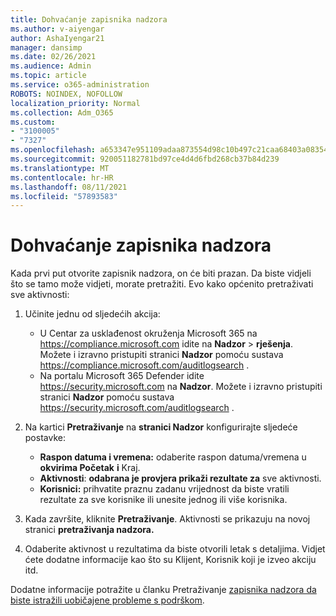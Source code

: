```yaml
---
title: Dohvaćanje zapisnika nadzora
ms.author: v-aiyengar
author: AshaIyengar21
manager: dansimp
ms.date: 02/26/2021
ms.audience: Admin
ms.topic: article
ms.service: o365-administration
ROBOTS: NOINDEX, NOFOLLOW
localization_priority: Normal
ms.collection: Adm_O365
ms.custom:
- "3100005"
- "7327"
ms.openlocfilehash: a653347e951109adaa873554d98c10b497c21caa68403a083543c806c310e079
ms.sourcegitcommit: 920051182781bd97ce4d4d6fbd268cb37b84d239
ms.translationtype: MT
ms.contentlocale: hr-HR
ms.lasthandoff: 08/11/2021
ms.locfileid: "57893583"
---
```

# <a name="retrieve-the-audit-logs"></a>Dohvaćanje zapisnika nadzora

Kada prvi put otvorite zapisnik nadzora, on će biti prazan. Da biste vidjeli što se tamo može vidjeti, morate pretražiti. Evo kako općenito pretraživati sve aktivnosti:

1. Učinite jednu od sljedećih akcija:
   - U Centar za usklađenost okruženja Microsoft 365 na <https://compliance.microsoft.com> idite na **Nadzor** \> **rješenja**. Možete i izravno pristupiti stranici **Nadzor** pomoću sustava <https://compliance.microsoft.com/auditlogsearch> .
   - Na portalu Microsoft 365 Defender idite <https://security.microsoft.com> na **Nadzor**. Možete i izravno pristupiti stranici **Nadzor** pomoću sustava <https://security.microsoft.com/auditlogsearch> .

2. Na kartici **Pretraživanje** na **stranici Nadzor** konfigurirajte sljedeće postavke:
   - **Raspon datuma i vremena:** odaberite raspon datuma/vremena u **okvirima Početak** **i** Kraj.
   - **Aktivnosti**: **odabrana je provjera prikaži rezultate za** sve aktivnosti.
   - **Korisnici:** prihvatite praznu zadanu vrijednost da biste vratili rezultate za sve korisnike ili unesite jednog ili više korisnika.

3. Kada završite, kliknite **Pretraživanje**. Aktivnosti se prikazuju na novoj stranici **pretraživanja nadzora.**

4. Odaberite aktivnost u rezultatima da biste otvorili letak s detaljima. Vidjet ćete dodatne informacije kao što su Klijent, Korisnik koji je izveo akciju itd.

Dodatne informacije potražite u članku Pretraživanje [zapisnika nadzora da biste istražili uobičajene probleme s podrškom](https://docs.microsoft.com/microsoft-365/compliance/auditing-troubleshooting-scenarios).
